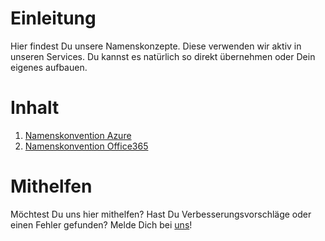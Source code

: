 ﻿# Einleitung 
Hier findest Du unsere Namenskonzepte. Diese verwenden wir aktiv in unseren Services. Du kannst es natürlich so direkt übernehmen oder Dein eigenes aufbauen.

# Inhalt
1.	[Namenskonvention Azure](https://dev.azure.com/alyaconsulting/_git/Public?path=%2Fdata%2Fnaming%2FNamingConventionAzure.xlsx&version=GBmaster&_a=contents)
1.	[Namenskonvention Office365](https://dev.azure.com/alyaconsulting/_git/Public?path=%2Fdata%2Fnaming%2FNamingConventionOffice365.xlsx&version=GBmaster&_a=contents)

# Mithelfen
Möchtest Du uns hier mithelfen? Hast Du Verbesserungsvorschläge oder einen Fehler gefunden? Melde Dich bei [uns](mailto:info@alyaconsulting.ch)!
